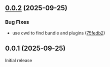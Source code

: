 ## [0.0.2](https://github.com/Didericis/bare-bundle-transform/compare/v0.0.1...v0.0.2) (2025-09-25)

### Bug Fixes

- use cwd to find bundle and plugins ([75fedb2](https://github.com/Didericis/bare-bundle-transform/commit/75fedb26ddf80690bb70e039747a7b5470f74b59))

## 0.0.1 (2025-09-25)

Initial release
